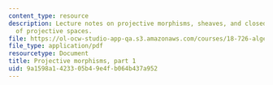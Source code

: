 ```yaml
---
content_type: resource
description: Lecture notes on projective morphisms, sheaves, and closed subschemes
  of projective spaces.
file: https://ol-ocw-studio-app-qa.s3.amazonaws.com/courses/18-726-algebraic-geometry-spring-2009/9a1598a1423305b49e4fb064b437a952_MIT18_726s09_lec09_projective.pdf
file_type: application/pdf
resourcetype: Document
title: Projective morphisms, part 1
uid: 9a1598a1-4233-05b4-9e4f-b064b437a952
---
```

